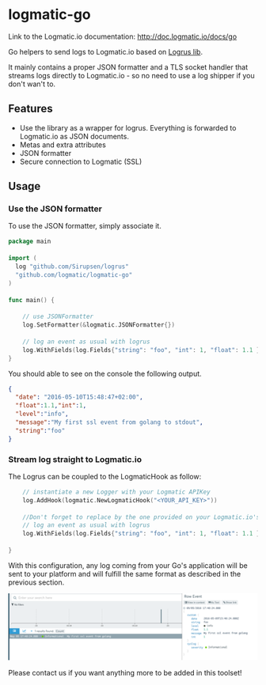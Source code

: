 # logmatic-go
Link to the Logmatic.io documentation: http://doc.logmatic.io/docs/go

Go helpers to send logs to Logmatic.io based on [Logrus lib](http://github.com/Sirupsen/logrus).

It mainly contains a proper JSON formatter and a TLS socket handler that streams logs directly to Logmatic.io - so no need to use a log shipper if you don't wan't to.

## Features

* Use the library as a wrapper for logrus. Everything is forwarded to Logmatic.io as JSON documents.
* Metas and extra attributes
* JSON formatter
* Secure connection to Logmatic (SSL)

## Usage

### Use the JSON formatter

To use the JSON formatter, simply associate it.


```go
package main

import (
  log "github.com/Sirupsen/logrus"
  "github.com/logmatic/logmatic-go"
)

func main() {
  
	// use JSONFormatter
  	log.SetFormatter(&logmatic.JSONFormatter{})
  	  
	// log an event as usual with logrus
 	log.WithFields(log.Fields{"string": "foo", "int": 1, "float": 1.1 }).Info("My first event from golang to stdout")
}
```
You should able to see on the console the following output.
```json
{
  "date": "2016-05-10T15:48:47+02:00",
  "float":1.1,"int":1,
  "level":"info",
  "message":"My first ssl event from golang to stdout",
  "string":"foo"
}
```



### Stream log straight to Logmatic.io
The Logrus can be coupled to the LogmaticHook as follow:

```go
	// instantiate a new Logger with your Logmatic APIKey
  	log.AddHook(logmatic.NewLogmaticHook("<YOUR_API_KEY>"))
  
	//Don't forget to replace by the one provided on your Logmatic.io's platform.
	// log an event as usual with logrus
 	log.WithFields(log.Fields{"string": "foo", "int": 1, "float": 1.1 }).Info("My second event from golang to Logmatic")
  
}
```
With this configuration, any log coming from your Go's application will be sent to your platform and will fulfill the same format as described in the previous section.

![logmatic.io](docs/i/logmatic.png "Json output")



Please contact us if you want anything more to be added in this toolset!
